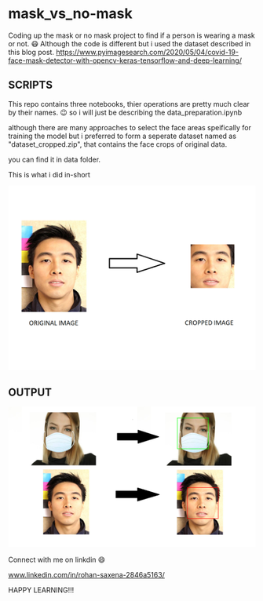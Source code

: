 # mask_vs_no-mask

Coding up the mask or no mask project to find if a person is wearing a mask or not. 😷
Although the code is different but i used the dataset described in this blog post.
  https://www.pyimagesearch.com/2020/05/04/covid-19-face-mask-detector-with-opencv-keras-tensorflow-and-deep-learning/
  
## SCRIPTS
This repo contains three notebooks, thier operations are pretty much clear by their names. 😉 
so i will just be describing the data_preparation.ipynb

although there are many approaches to select the face areas speifically for training the model but 
i preferred to form a seperate dataset named as "dataset_cropped.zip", that contains the face crops of original data.

you can find it in data folder.

This is what i did in-short

![](https://github.com/RohanSaxena14/mask_vs_no-mask/raw/master/results/IMAGE_AND_CROP.png)

## OUTPUT

![](https://github.com/RohanSaxena14/mask_vs_no-mask/raw/master/results/output1.png)

Connect with me on linkdin 😄
  
  www.linkedin.com/in/rohan-saxena-2846a5163/
  
HAPPY LEARNING!!!
